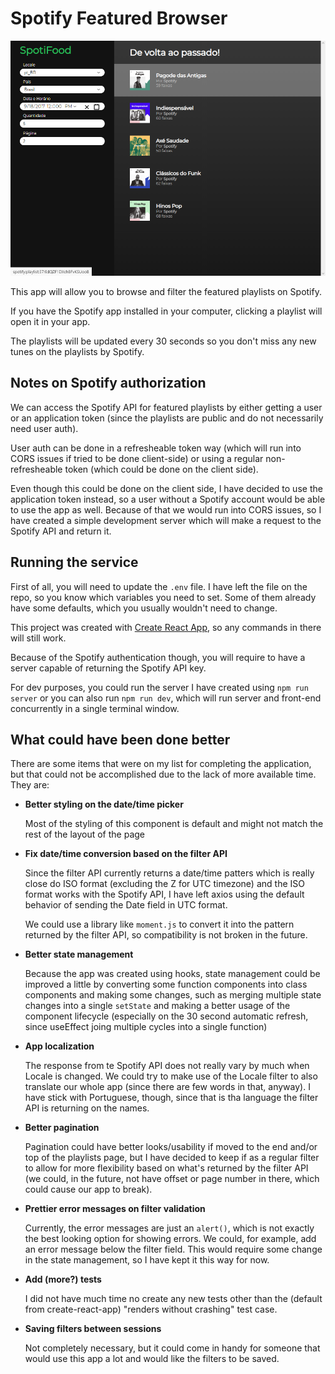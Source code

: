 # Spotify Featured Browser

![Spotity Featured Browser](spotify-browser.png)

This app will allow you to browse and filter the featured playlists on Spotify.

If you have the Spotify app installed in your computer, clicking a playlist will open it in your app.

The playlists will be updated every 30 seconds so you don't miss any new tunes on the playlists by Spotify.

## Notes on Spotify authorization

We can access the Spotify API for featured playlists by either getting a user or an application token (since the playlists are public and do not necessarily need user auth).

User auth can be done in a refresheable token way (which will run into CORS issues if tried to be done client-side) or using a regular non-refresheable token (which could be done on the client side).

Even though this could be done on the client side, I have decided to use the application token instead, so a user without a Spotify account would be able to use the app as well. Because of that we would run into CORS issues, so I have created a simple development server which will make a request to the Spotify API and return it.

## Running the service
First of all, you will need to update the `.env` file. I have left the file on the repo, so you know which variables you need to set. Some of them already have some defaults, which you usually wouldn't need to change.

This project was created with [Create React App](https://github.com/facebook/create-react-app), so any commands in there will still work.

Because of the Spotify authentication though, you will require to have a server capable of returning the Spotify API key.

For dev purposes, you could run the server I have created using `npm run server` or you can also run `npm run dev`, which will run server and front-end concurrently in a single terminal window.

## What could have been done better
There are some items that were on my list for completing the application, but that could not be accomplished due to the lack of more available time. They are:

* **Better styling on the date/time picker**

  Most of the styling of this component is default and might not match the rest of the layout of the page

* **Fix date/time conversion based on the filter API**
  
  Since the filter API currently returns a date/time patters which is really close do ISO format (excluding the Z for UTC timezone) and the ISO format works with the Spotify API, I have left axios using the default behavior of sending the Date field in UTC format.
  
  We could use a library like `moment.js` to convert it into the pattern returned by the filter API, so compatibility is not broken in the future.

* **Better state management**

  Because the app was created using hooks, state management could be improved a little by converting some function components into class components and making some changes, such as merging multiple state changes into a single `setState` and making a better usage of the component lifecycle (especially on the 30 second automatic refresh, since useEffect joing multiple cycles into a single function)

* **App localization**

  The response from te Spotify API does not really vary by much when Locale is changed. We could try to make use of the Locale filter to also translate our whole app (since there are few words in that, anyway). I have stick with Portuguese, though, since that is tha language the filter API is returning on the names.

* **Better pagination**

  Pagination could have better looks/usability if moved to the end and/or top of the playlists page, but I have decided to keep if as a regular filter to allow for more flexibility based on what's returned by the filter API (we could, in the future, not have offset or page number in there, which could cause our app to break).

* **Prettier error messages on filter validation**

  Currently, the error messages are just an `alert()`, which is not exactly the best looking option for showing errors. We could, for example, add an error message below the filter field. This would require some change in the state management, so I have kept it this way for now.

* **Add (more?) tests**

  I did not have much time no create any new tests other than the (default from create-react-app) "renders without crashing" test case.

* **Saving filters between sessions**

  Not completely necessary, but it could come in handy for someone that would use this app a lot and would like the filters to be saved.
